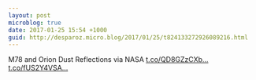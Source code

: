 ```yaml
---
layout: post
microblog: true
date: 2017-01-25 15:54 +1000
guid: http://desparoz.micro.blog/2017/01/25/t824133272926089216.html
---
```

M78 and Orion Dust Reflections  via NASA [t.co/QD8GZzCXb...](https://t.co/QD8GZzCXbQ) [t.co/fUS2Y4VSA...](https://t.co/fUS2Y4VSAi)
